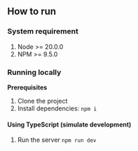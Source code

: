 ## How to run

### System requirement

1. Node >= 20.0.0
2. NPM >= 9.5.0

### Running locally

**Prerequisites**

1. Clone the project
2. Install dependencies: `npm i`

#### Using TypeScript (simulate development)

1. Run the server `npm run dev`
